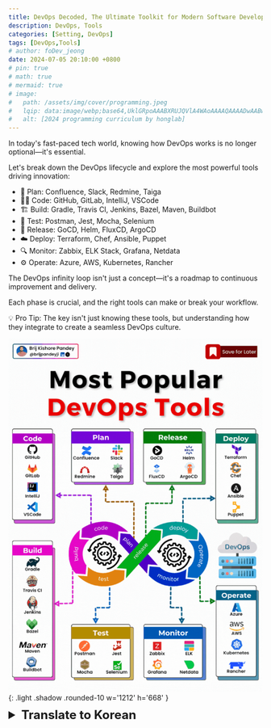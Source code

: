```yaml
---
title: DevOps Decoded, The Ultimate Toolkit for Modern Software Development 
description: DevOps, Tools
categories: [Setting, DevOps]
tags: [DevOps,Tools]
# author: foDev_jeong
date: 2024-07-05 20:10:00 +0800
# pin: true
# math: true
# mermaid: true
# image:
#   path: /assets/img/cover/programming.jpeg
#   lqip: data:image/webp;base64,UklGRpoAAABXRUJQVlA4WAoAAAAQAAAADwAABwAAQUxQSDIAAAARL0AmbZurmr57yyIiqE8oiG0bejIYEQTgqiDA9vqnsUSI6H+oAERp2HZ65qP/VIAWAFZQOCBCAAAA8AEAnQEqEAAIAAVAfCWkAALp8sF8rgRgAP7o9FDvMCkMde9PK7euH5M1m6VWoDXf2FkP3BqV0ZYbO6NA/VFIAAAA
#   alt: [2024 programming curriculum by honglab]
---
```


In today's fast-paced tech world, knowing how DevOps works is no longer optional—it's essential. 

Let's break down the DevOps lifecycle and explore the most powerful tools driving innovation:

- 🧠 Plan: Confluence, Slack, Redmine, Taiga
- 👨‍💻 Code: GitHub, GitLab, IntelliJ, VSCode
- 🏗️ Build: Gradle, Travis CI, Jenkins, Bazel, Maven, Buildbot
- 🧪 Test: Postman, Jest, Mocha, Selenium
- 🚀 Release: GoCD, Helm, FluxCD, ArgoCD
- ☁️ Deploy: Terraform, Chef, Ansible, Puppet
- 🔍 Monitor: Zabbix, ELK Stack, Grafana, Netdata
- ⚙️ Operate: Azure, AWS, Kubernetes, Rancher

The DevOps infinity loop isn't just a concept—it's a roadmap to continuous improvement and delivery. 

Each phase is crucial, and the right tools can make or break your workflow.

💡 Pro Tip: The key isn't just knowing these tools, but understanding how they integrate to create a seamless DevOps culture.

![ Most Popular DevOps Tools ](/assets/img/blog/Most_Popular_DevOps_Tools.gif){: .light .shadow .rounded-10 w='1212' h='668' }

<details markdown="1">
<summary style= "font-size:24px; line-height:24px; font-weight:bold; cursor:pointer;" > Translate to Korean </summary>

* * * 
오늘날과 같이 급변하는 기술 세계에서 DevOps의 작동 방식을 아는 것은 더 이상 선택 사항이 아니라 필수입니다. 

DevOps 라이프사이클을 세분화하고 혁신을 주도하는 가장 강력한 도구를 살펴보겠습니다.

- 🧠 계획: Confluence, Slack, Redmine, Taiga
- 👨 💻 코드: GitHub, GitLab, IntelliJ, VSCode
- 🏗️ 빌드: Gradle, Travis CI, Jenkins, Bazel, Maven, Buildbot
- 🧪 테스트 : 우체부, 농담, 모카, 셀레늄
- 🚀 릴리즈: GoCD, Helm, FluxCD, ArgoCD
- ☁️ 배포: Terraform, Chef, Ansible, Puppet
- 🔍 모니터 : Zabbix, ELK 스택, Grafana, Netdata
- ⚙️ 운영: Azure, AWS, Kubernetes, Rancher

DevOps 인피니티 루프는 단순한 개념이 아니라 지속적인 개선과 제공을 위한 로드맵입니다. 

각 단계는 매우 중요하며, 올바른 도구는 워크플로의 성패를 좌우할 수 있습니다.

💡 전문가 팁: 핵심은 이러한 도구를 아는 것뿐만 아니라 원활한 DevOps 문화를 조성하기 위해 도구를 통합하는 방법을 이해하는 것입니다.

</details>